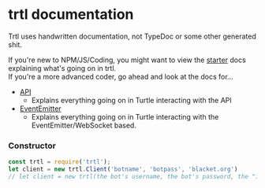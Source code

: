 # trtl documentation
Trtl uses handwritten documentation, not TypeDoc or some other generated shit.

If you're new to NPM/JS/Coding, you might want to view the [starter](https://github.com/VillainsRule4000/trtl/blob/main/docs/starter.md) docs explaining what's going on in trtl.<br>
If you're a more advanced coder, go ahead and look at the docs for...
- [API](https://github.com/VillainsRule4000/trtl/blob/main/docs/API.md)
    - Explains everything going on in Turtle interacting with the API
- [EventEmitter](https://github.com/VillainsRule4000/trtl/blob/main/docs/events.md)
    - Explains everything going on in Turtle interacting with the EventEmitter/WebSocket based.

### Constructor
```js
const trtl = require('trtl');
let client = new trtl.Client('botname', 'botpass', 'blacket.org')
// let client = new trtl(the bot's username, the bot's password, the "instance" to connect to)
```
